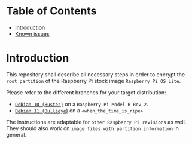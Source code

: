 Table of Contents
=================
* [Introduction](#introduction)
* [Known issues](#known-issues)

# Introduction
This repository shall describe all necessary steps in order to encrypt the `root partition` of the Raspberry Pi stock image `Raspberry Pi OS Lite`.

Please refer to the different branches for your target distribution:
* [`Debian 10 (Buster)`](https://codeberg.org/keks24/raspberry-pi-luks/src/branch/debian_10_buster) on a `Raspberry Pi Model B Rev 2`.
* [`Debian 11 (Bullseye`)](https://about_blank) on a `<when_the_time_is_ripe>`.

The instructions are adaptable for `other Raspberry Pi revisions` as well. They should also work on `image files with partition information` in general.
